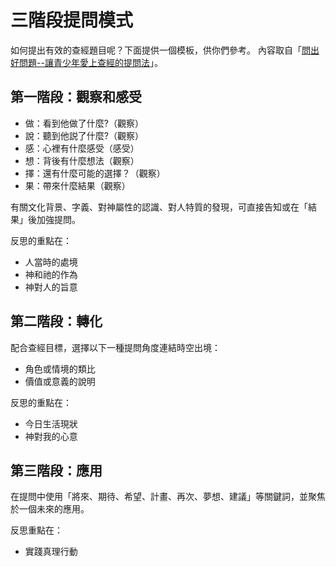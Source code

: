 # 三階段提問模式

如何提出有效的查經題目呢？下面提供一個模板，供你們參考。
內容取自「[問出好問題--讓青少年愛上查經的提問法][book]」。

[book]: https://www.books.com.tw/products/0010670637

## 第一階段：觀察和感受

- 做：看到他做了什麼?（觀察）
- 說：聽到他説了什麼?（觀察）
- 感：心裡有什麼感受（感受）
- 想：背後有什麼想法（觀察）
- 擇：還有什麼可能的選擇？（觀察）
- 果：帶來什麼結果（觀察）

有關文化背景、字義、對神屬性的認識、對人特質的發現，可直接告知或在「結果」後加強提問。

反思的重點在：

- 人當時的處境
- 神和祂的作為
- 神對人的旨意

## 第二階段：轉化

配合查經目標，選擇以下一種提問角度連結時空出境：

- 角色或情境的類比
- 價值或意義的說明

反思的重點在：

- 今日生活現狀
- 神對我的心意

## 第三階段：應用

在提問中使用「將來、期待、希望、計畫、再次、夢想、建議」等關鍵詞，並聚焦於一個未來的應用。

反思重點在：

- 實踐真理行動
